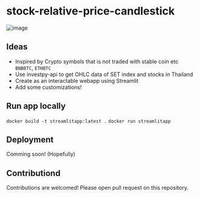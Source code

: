 # stock-relative-price-candlestick

![image](https://user-images.githubusercontent.com/12471844/135727680-6a207754-238d-451a-856a-adebab6b6f62.png)

## Ideas

- Inspired by Crypto symbols that is not traded with stable coin etc `BNBBTC`, `ETHBTC`
- Use investpy-api to get OHLC data of SET index and stocks in Thailand
- Create as an interactable webapp using Streamlit
- Add some customizations!

## Run app locally

`docker build -t streamlitapp:latest .`
`docker run streamlitapp`

## Deployment

Comming soon! (Hopefully)

## Contributiond

Contributions are welcomed! Please open pull request on this repository.
